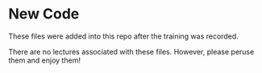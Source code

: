# New Code

These files were added into this repo after the training was recorded.

There are no lectures associated with these files. However, please peruse them and enjoy them!